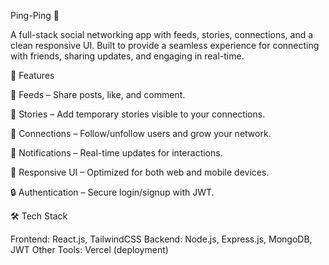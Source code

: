 Ping-Ping 📨

A full-stack social networking app with feeds, stories, connections, and a clean responsive UI. Built to provide a seamless experience for connecting with friends, sharing updates, and engaging in real-time.

🌟 Features

📰 Feeds – Share posts, like, and comment.

📖 Stories – Add temporary stories visible to your connections.

🤝 Connections – Follow/unfollow users and grow your network.

🔔 Notifications – Real-time updates for interactions.

📱 Responsive UI – Optimized for both web and mobile devices.

🔒 Authentication – Secure login/signup with JWT.

🛠️ Tech Stack

Frontend: React.js, TailwindCSS
Backend: Node.js, Express.js, MongoDB, JWT
Other Tools: Vercel (deployment)
